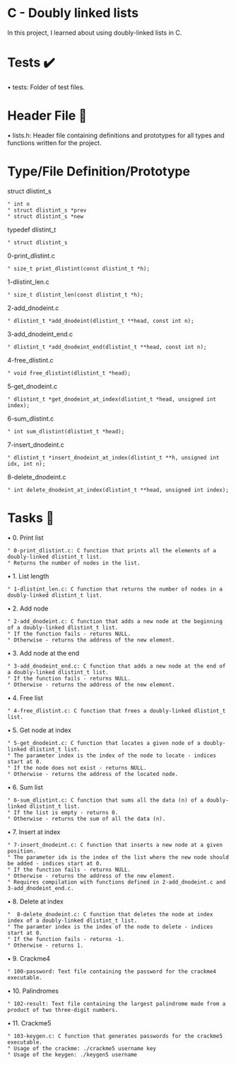 # C - Doubly linked lists
In this project, I learned about using doubly-linked lists in C.

# Tests ✔️
• tests: Folder of test files.

# Header File 📁
• lists.h: Header file containing definitions and prototypes for all types and functions written for the project.

# Type/File	                Definition/Prototype

struct dlistint_s	
    
    ° int n
    ° struct dlistint_s *prev
    ° struct dlistint_s *new

typedef dlistint_t
    
    ° struct dlistint_s

0-print_dlistint.c	        
    
    ° size_t print_dlistint(const dlistint_t *h);

1-dlistint_len.c	
    
    ° size_t dlistint_len(const dlistint_t *h);

2-add_dnodeint.c	
    
    ° dlistint_t *add_dnodeint(dlistint_t **head, const int n);

3-add_dnodeint_end.c	
    
    ° dlistint_t *add_dnodeint_end(dlistint_t **head, const int n);

4-free_dlistint.c	 
    
    ° void free_dlistint(dlistint_t *head);

5-get_dnodeint.c	
    
    ° dlistint_t *get_dnodeint_at_index(dlistint_t *head, unsigned int index);

6-sum_dlistint.c	
    
    ° int sum_dlistint(dlistint_t *head);

7-insert_dnodeint.c	
    
    ° dlistint_t *insert_dnodeint_at_index(dlistint_t **h, unsigned int idx, int n);

8-delete_dnodeint.c	

    ° int delete_dnodeint_at_index(dlistint_t **head, unsigned int index);


# Tasks 📃

• 0. Print list

    ° 0-print_dlistint.c: C function that prints all the elements of a doubly-linked dlistint_t list.
    ° Returns the number of nodes in the list.

• 1. List length

    ° 1-dlistint_len.c: C function that returns the number of nodes in a doubly-linked dlistint_t list.

• 2. Add node

    ° 2-add_dnodeint.c: C function that adds a new node at the beginning of a doubly-linked dlistint_t list.
    ° If the function fails - returns NULL.
    ° Otherwise - returns the address of the new element.

• 3. Add node at the end

    ° 3-add_dnodeint_end.c: C function that adds a new node at the end of a doubly-linked dlistint_t list.
    ° If the function fails - returns NULL.
    ° Otherwise - returns the address of the new element.

• 4. Free list

    ° 4-free_dlistint.c: C function that frees a doubly-linked dlistint_t list.

• 5. Get node at index

    ° 5-get_dnodeint.c: C function that locates a given node of a doubly-linked dlistint_t list.
    ° The parameter index is the index of the node to locate - indices start at 0.
    ° If the node does not exist - returns NULL.
    ° Otherwise - returns the address of the located node.

• 6. Sum list

    ° 6-sum_dlistint.c: C function that sums all the data (n) of a doubly-linked dlistint_t list.
    ° If the list is empty - returns 0.
    ° Otherwise - returns the sum of all the data (n).

• 7. Insert at index

    ° 7-insert_dnodeint.c: C function that inserts a new node at a given position.
    ° The parameter idx is the index of the list where the new node should be added - indices start at 0.
    ° If the function fails - returns NULL.
    ° Otherwise - returns the address of the new element.
    ° Requires compilation with functions defined in 2-add_dnodeint.c and 3-add_dnodeint_end.c.

• 8. Delete at index
    
    °  8-delete_dnodeint.c: C function that deletes the node at index index of a doubly-linked dlistint_t list.
    ° The paramter index is the index of the node to delete - indices start at 0.
    ° If the function fails - returns -1.
    ° Otherwise - returns 1.

• 9. Crackme4

    ° 100-password: Text file containing the password for the crackme4 executable.

• 10. Palindromes

    ° 102-result: Text file containing the largest palindrome made from a product of two three-digit numbers.

• 11. Crackme5

    ° 103-keygen.c: C function that generates passwords for the crackme5 executable.
    ° Usage of the crackme: ./crackme5 username key
    ° Usage of the keygen: ./keygen5 username
